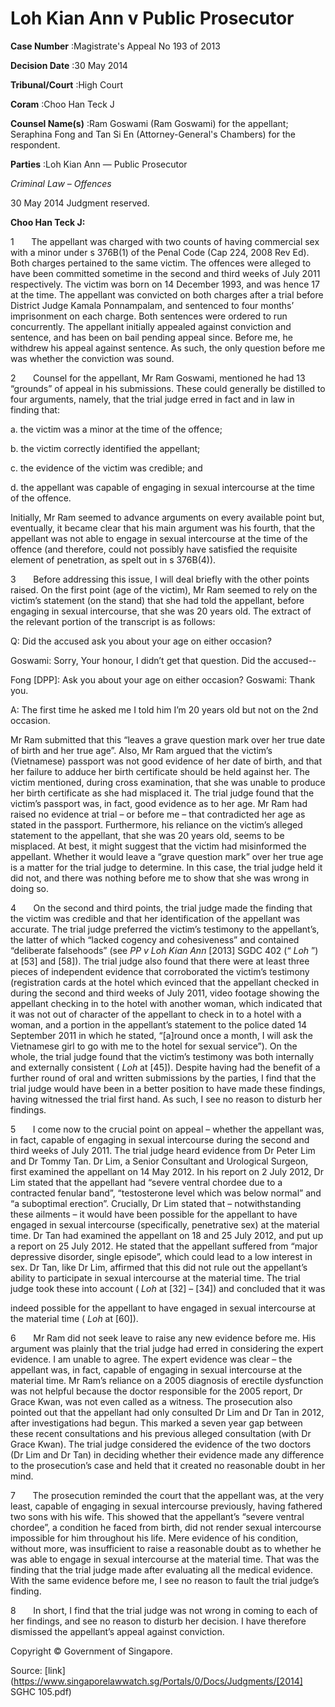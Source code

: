 # Loh Kian Ann v Public Prosecutor 



**Case Number** :Magistrate's Appeal No 193 of 2013 

**Decision Date** :30 May 2014 

**Tribunal/Court** :High Court 

**Coram** :Choo Han Teck J 

**Counsel Name(s)** :Ram Goswami (Ram Goswami) for the appellant; Seraphina Fong and Tan Si En (Attorney-General's Chambers) for the respondent. 

**Parties** :Loh Kian Ann — Public Prosecutor 

_Criminal Law_ – _Offences_ 

30 May 2014 Judgment reserved. 

**Choo Han Teck J:** 

1       The appellant was charged with two counts of having commercial sex with a minor under s 376B(1) of the Penal Code (Cap 224, 2008 Rev Ed). Both charges pertained to the same victim. The offences were alleged to have been committed sometime in the second and third weeks of July 2011 respectively. The victim was born on 14 December 1993, and was hence 17 at the time. The appellant was convicted on both charges after a trial before District Judge Kamala Ponnampalam, and sentenced to four months’ imprisonment on each charge. Both sentences were ordered to run concurrently. The appellant initially appealed against conviction and sentence, and has been on bail pending appeal since. Before me, he withdrew his appeal against sentence. As such, the only question before me was whether the conviction was sound. 

2       Counsel for the appellant, Mr Ram Goswami, mentioned he had 13 “grounds” of appeal in his submissions. These could generally be distilled to four arguments, namely, that the trial judge erred in fact and in law in finding that: 

 a. the victim was a minor at the time of the offence; 

 b. the victim correctly identified the appellant; 

 c. the evidence of the victim was credible; and 

 d. the appellant was capable of engaging in sexual intercourse at the time of the offence. 

Initially, Mr Ram seemed to advance arguments on every available point but, eventually, it became clear that his main argument was his fourth, that the appellant was not able to engage in sexual intercourse at the time of the offence (and therefore, could not possibly have satisfied the requisite element of penetration, as spelt out in s 376B(4)). 

3       Before addressing this issue, I will deal briefly with the other points raised. On the first point (age of the victim), Mr Ram seemed to rely on the victim’s statement (on the stand) that she had told the appellant, before engaging in sexual intercourse, that she was 20 years old. The extract of the relevant portion of the transcript is as follows: 


 Q: Did the accused ask you about your age on either occasion? 

 Goswami: Sorry, Your honour, I didn’t get that question. Did the accused--

 Fong [DPP]: Ask you about your age on either occasion? Goswami: Thank you. 

 A: The first time he asked me I told him I’m 20 years old but not on the 2nd occasion. 

Mr Ram submitted that this “leaves a grave question mark over her true date of birth and her true age”. Also, Mr Ram argued that the victim’s (Vietnamese) passport was not good evidence of her date of birth, and that her failure to adduce her birth certificate should be held against her. The victim mentioned, during cross examination, that she was unable to produce her birth certificate as she had misplaced it. The trial judge found that the victim’s passport was, in fact, good evidence as to her age. Mr Ram had raised no evidence at trial – or before me – that contradicted her age as stated in the passport. Furthermore, his reliance on the victim’s alleged statement to the appellant, that she was 20 years old, seems to be misplaced. At best, it might suggest that the victim had misinformed the appellant. Whether it would leave a “grave question mark” over her true age is a matter for the trial judge to determine. In this case, the trial judge held it did not, and there was nothing before me to show that she was wrong in doing so. 

4       On the second and third points, the trial judge made the finding that the victim was credible and that her identification of the appellant was accurate. The trial judge preferred the victim’s testimony to the appellant’s, the latter of which “lacked cogency and cohesiveness” and contained “deliberate falsehoods” (see _PP v Loh Kian Ann_ <span class="citation">[2013] SGDC 402</span> (“ _Loh_ ”) at [53] and [58]). The trial judge also found that there were at least three pieces of independent evidence that corroborated the victim’s testimony (registration cards at the hotel which evinced that the appellant checked in during the second and third weeks of July 2011, video footage showing the appellant checking in to the hotel with another woman, which indicated that it was not out of character of the appellant to check in to a hotel with a woman, and a portion in the appellant’s statement to the police dated 14 September 2011 in which he stated, “[a]round once a month, I will ask the Vietnamese girl to go with me to the hotel for sexual service”). On the whole, the trial judge found that the victim’s testimony was both internally and externally consistent ( _Loh_ at [45]). Despite having had the benefit of a further round of oral and written submissions by the parties, I find that the trial judge would have been in a better position to have made these findings, having witnessed the trial first hand. As such, I see no reason to disturb her findings. 

5       I come now to the crucial point on appeal – whether the appellant was, in fact, capable of engaging in sexual intercourse during the second and third weeks of July 2011. The trial judge heard evidence from Dr Peter Lim and Dr Tommy Tan. Dr Lim, a Senior Consultant and Urological Surgeon, first examined the appellant on 14 May 2012. In his report on 2 July 2012, Dr Lim stated that the appellant had “severe ventral chordee due to a contracted fenular band”, “testosterone level which was below normal” and “a suboptimal erection”. Crucially, Dr Lim stated that – notwithstanding these ailments – it would have been possible for the appellant to have engaged in sexual intercourse (specifically, penetrative sex) at the material time. Dr Tan had examined the appellant on 18 and 25 July 2012, and put up a report on 25 July 2012. He stated that the appellant suffered from “major depressive disorder, single episode”, which could lead to a low interest in sex. Dr Tan, like Dr Lim, affirmed that this did not rule out the appellant’s ability to participate in sexual intercourse at the material time. The trial judge took these into account ( _Loh_ at [32] – [34]) and concluded that it was 


indeed possible for the appellant to have engaged in sexual intercourse at the material time ( _Loh_ at [60]). 

6       Mr Ram did not seek leave to raise any new evidence before me. His argument was plainly that the trial judge had erred in considering the expert evidence. I am unable to agree. The expert evidence was clear – the appellant was, in fact, capable of engaging in sexual intercourse at the material time. Mr Ram’s reliance on a 2005 diagnosis of erectile dysfunction was not helpful because the doctor responsible for the 2005 report, Dr Grace Kwan, was not even called as a witness. The prosecution also pointed out that the appellant had only consulted Dr Lim and Dr Tan in 2012, after investigations had begun. This marked a seven year gap between these recent consultations and his previous alleged consultation (with Dr Grace Kwan). The trial judge considered the evidence of the two doctors (Dr Lim and Dr Tan) in deciding whether their evidence made any difference to the prosecution’s case and held that it created no reasonable doubt in her mind. 

7       The prosecution reminded the court that the appellant was, at the very least, capable of engaging in sexual intercourse previously, having fathered two sons with his wife. This showed that the appellant’s “severe ventral chordee”, a condition he faced from birth, did not render sexual intercourse impossible for him throughout his life. Mere evidence of his condition, without more, was insufficient to raise a reasonable doubt as to whether he was able to engage in sexual intercourse at the material time. That was the finding that the trial judge made after evaluating all the medical evidence. With the same evidence before me, I see no reason to fault the trial judge’s finding. 

8       In short, I find that the trial judge was not wrong in coming to each of her findings, and see no reason to disturb her decision. I have therefore dismissed the appellant’s appeal against conviction. 

 Copyright © Government of Singapore. 


Source: [link](https://www.singaporelawwatch.sg/Portals/0/Docs/Judgments/[2014] SGHC 105.pdf)
